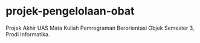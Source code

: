 # projek-pengelolaan-obat
Projek Akhir UAS Mata Kuliah Pemrograman Berorientasi Objek Semester 3, Prodi Informatika.
